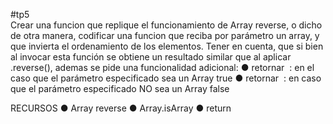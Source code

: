#tp5  
Crear una funcion que replique el funcionamiento de ​Array reverse​, o dicho de otra manera, 
codificar una funcion que reciba por parámetro un array, y que invierta el ordenamiento de los 
elementos. 
Tener en cuenta, que si bien al invocar esta función se obtiene un resultado similar que al 
aplicar .reverse(), ademas se pide una funcionalidad adicional: 
● retornar ​ : en el caso que el parámetro especificado sea un Array 
true​
● retornar ​ : en caso que el parámetro especificado NO sea un Array 
false​
 
RECURSOS 
● Array reverse 
● Array.isArray 
● return 

